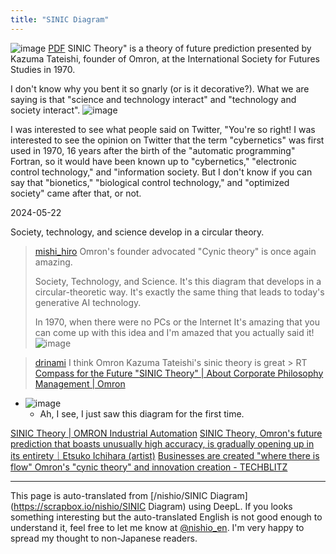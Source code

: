 ```yaml
---
title: "SINIC Diagram"
---
```


![image](https://gyazo.com/6cef74dbfa24d65a7c969d4c26a82b90/thumb/1000)
[PDF](https://www.omron.com/jp/ja/ir/irlib/pdfs/ar10j/ar10_36.pdf)
SINIC Theory" is a theory of future prediction presented by Kazuma Tateishi, founder of Omron, at the International Society for Futures Studies in 1970.

I don't know why you bent it so gnarly (or is it decorative?).
What we are saying is that "science and technology interact" and "technology and society interact".
![image](https://gyazo.com/2a7c0987bcfc2df3a519dc7f3520f382/thumb/1000)

I was interested to see what people said on Twitter, "You're so right! I was interested to see the opinion on Twitter that the term "cybernetics" was first used in 1970, 16 years after the birth of the "automatic programming" Fortran, so it would have been known up to "cybernetics," "electronic control technology," and "information society. But I don't know if you can say that "bionetics," "biological control technology," and "optimized society" came after that, or not.

2024-05-22

Society, technology, and science develop in a circular theory.
> [mishi_hiro](https://x.com/mishi_hiro/status/1616058086099410944) Omron's founder advocated
>  "Cynic theory" is once again amazing.
>
>  Society, Technology, and Science.
>  It's this diagram that develops in a circular-theoretic way.
>  It's exactly the same thing that leads to today's generative AI technology.
>
>  In 1970, when there were no PCs or the Internet
>  It's amazing that you can come up with this idea and
>  I'm amazed that you actually said it!
>  ![image](https://pbs.twimg.com/media/Fm1kQqIaEAUJV6o?format=jpg&name=medium#.png)

> [drinami](https://x.com/drinami/status/1791826474166817134) I think Omron Kazuma Tateishi's sinic theory is great > RT
> [Compass for the Future "SINIC Theory" | About Corporate Philosophy Management | Omron](https://www.omron.com/jp/ja/about/corporate/vision/sinic/theory.html)
- ![image](https://gyazo.com/b936ae31e8435b8dc934f65394f08e0d/thumb/1000)
    - Ah, I see, I just saw this diagram for the first time.

[SINIC Theory | OMRON Industrial Automation](https://www.ia.omron.com/jp/corporate_profile/philosophy/sinic_theory/index.html)
[SINIC Theory, Omron's future prediction that boasts unusually high accuracy, is gradually opening up in its entirety｜Etsuko Ichihara (artist)](https://comemo.nikkei.com/n/n6254bc23bd0f)
[Businesses are created "where there is flow" Omron's "cynic theory" and innovation creation - TECHBLITZ](https://techblitz.com/omron/)

---
This page is auto-translated from [/nishio/SINIC Diagram](https://scrapbox.io/nishio/SINIC Diagram) using DeepL. If you looks something interesting but the auto-translated English is not good enough to understand it, feel free to let me know at [@nishio_en](https://twitter.com/nishio_en). I'm very happy to spread my thought to non-Japanese readers.